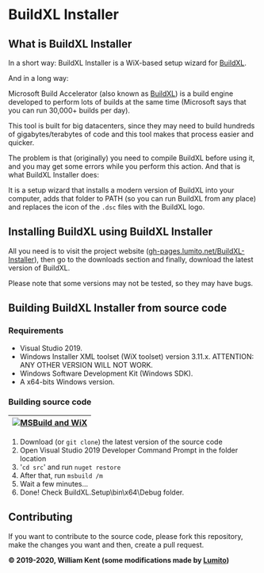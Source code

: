 # BuildXL Installer

## What is BuildXL Installer

In a short way: BuildXL Installer is a WiX-based setup wizard for [BuildXL](https://github.com/microsoft/BuildXL).

And in a long way:

Microsoft Build Accelerator (also known as [BuildXL](https://github.com/microsoft/BuildXL)) is a build engine developed to perform lots of builds at the same time (Microsoft says that you can run 30,000+ builds per day).

This tool is built for big datacenters, since they may need to build hundreds of gigabytes/terabytes of code and this tool makes that process easier and quicker.

The problem is that (originally) you need to compile BuildXL before using it, and you may get some errors while you perform this action. And that is what BuildXL Installer does:

It is a setup wizard that installs a modern version of BuildXL into your computer, adds that folder to PATH (so you can run BuildXL from any place) and replaces the icon of the `.dsc` files with the BuildXL logo.

## Installing BuildXL using BuildXL Installer

All you need is to visit the project website ([gh-pages.lumito.net/BuildXL-Installer](https://gh-pages.lumito.net/BuildXL-Installer/index.html)), then go to the downloads section and finally, download the latest version of BuildXL.

Please note that some versions may not be tested, so they may have bugs.

## Building BuildXL Installer from source code

### Requirements

-   Visual Studio 2019.
-   Windows Installer XML toolset (WiX toolset) version 3.11.x. ATTENTION: ANY OTHER VERSION WILL NOT WORK.
-   Windows Software Development Kit (Windows SDK).
-   A x64-bits Windows version.

### Building source code
| [![MSBuild and WiX](https://github.com/wjk/BuildXLSetup/workflows/MSBuild%20and%20WiX/badge.svg)](https://github.com/LumitoLuma/BuildXLSetup/actions?query=workflow%3A"MSBuild+and+WiX") |
|:-:|

1.  Download (or `git clone`) the latest version of the source code
2.  Open Visual Studio 2019 Developer Command Prompt in the folder location
3.  '`cd src`' and run `nuget restore`
4.  After that, run `msbuild /m`
5.  Wait a few minutes...
6.  Done! Check BuildXL.Setup\bin\x64\Debug folder.

## Contributing

If you want to contribute to the source code, please fork this repository, make the changes you want and then, create a pull request.

**© 2019-2020, William Kent (some modifications made by [Lumito](https://github.com/LumitoLuma))**
